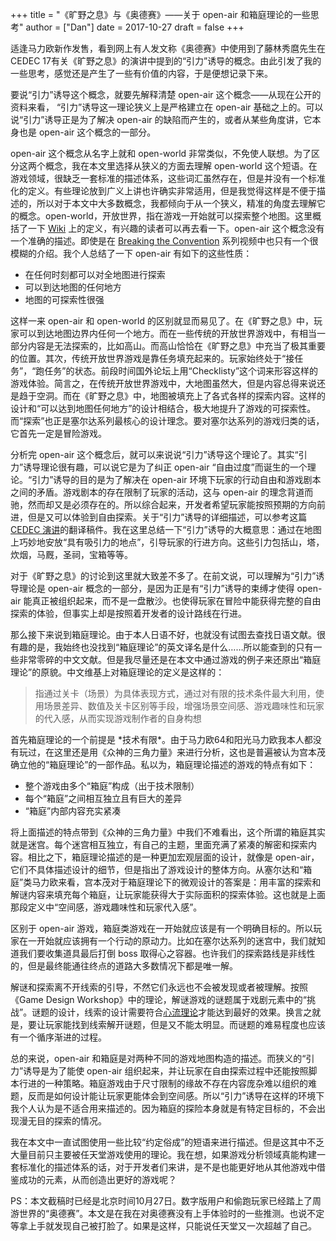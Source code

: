 +++
title = "《旷野之息》与《奥德赛》——关于 open-air 和箱庭理论的一些思考"
author = ["Dan"]
date = 2017-10-27
draft = false
+++

适逢马力欧新作发售，看到网上有人发文称《奥德赛》中使用到了藤林秀麿先生在CEDEC 17有关《旷野之息》的演讲中提到的“引力”诱导的概念。由此引发了我的一些思考，感觉还是产生了一些有价值的内容，于是便想记录下来。

<!-- more -->

要说“引力”诱导这个概念，就要先解释清楚 open-air 这个概念——从现在公开的资料来看， “引力”诱导这一理论狭义上是严格建立在 open-air 基础之上的。可以说“引力”诱导正是为了解决 open-air 的缺陷而产生的，或者从某些角度讲，它本身也是 open-air 这个概念的一部分。

open-air 这个概念从名字上就和 open-world 非常类似，不免使人联想。为了区分这两个概念，我在本文里选择从狭义的方面去理解 open-world 这个短语。在游戏领域，很缺乏一套标准的描述体系，这些词汇虽然存在，但是并没有一个标准化的定义。有些理论放到广义上讲也许确实非常适用，但是我觉得这样是不便于描述的，所以对于本文中大多数概念，我都倾向于从一个狭义，精准的角度去理解它的概念。open-world，开放世界，指在游戏一开始就可以探索整个地图。这里概括了一下 [Wiki](https://en.wikipedia.org/wiki/Open%5Fworld) 上的定义，有兴趣的读者可以再去看一下。open-air 这个概念没有一个准确的描述。即使是在 [Breaking the Convention](https://www.youtube.com/watch?v=vLMGrmf4xaY) 系列视频中也只有一个很模糊的介绍。我个人总结了一下 open-air 有如下的这些性质：

-   在任何时刻都可以对全地图进行探索
-   可以到达地图的任何地方
-   地图的可探索性很强

这样一来 open-air 和 open-world 的区别就显而易见了。在《旷野之息》中，玩家可以到达地图边界内任何一个地方。而在一些传统的开放世界游戏中，有相当一部分内容是无法探索的，比如高山。而高山恰恰在《旷野之息》中充当了极其重要的位置。其次，传统开放世界游戏是靠任务填充起来的。玩家始终处于“接任务”，“跑任务”的状态。前段时间国外论坛上用“Checklisty”这个词来形容这样的游戏体验。简言之，在传统开放世界游戏中，大地图虽然大，但是内容总得来说还是趋于空洞。而在《旷野之息》中，地图被填充上了各式各样的探索内容。这样的设计和“可以达到地图任何地方”的设计相结合，极大地提升了游戏的可探索性。而“探索”也正是塞尔达系列最核心的设计理念。要对塞尔达系列的游戏归类的话，它首先一定是冒险游戏。

分析完 open-air 这个概念后，就可以来说说“引力”诱导这个理论了。其实“引力”诱导理论很有趣，可以说它是为了纠正 open-air “自由过度”而诞生的一个理论。“引力”诱导的目的是为了解决在 open-air 环境下玩家的行动自由和游戏剧本之间的矛盾。游戏剧本的存在限制了玩家的活动，这与 open-air 的理念背道而驰，然而却又是必须存在的。所以综合起来，开发者希望玩家能按照预期的方向前进，但是又可以体验到自由探索。关于“引力”诱导的详细描述，可以参考这篇 [CEDEC 演讲](https://gnn.gamer.com.tw/4/152054.html)的翻译稿件。我在这里总结一下“引力”诱导的大概意思：通过在地图上巧妙地安放“具有吸引力的地点”，引导玩家的行进方向。这些引力包括山，塔，炊烟，马厩，圣祠，宝箱等等。

对于《旷野之息》的讨论到这里就大致差不多了。在前文说，可以理解为“引力”诱导理论是 open-air 概念的一部分，是因为正是有“引力”诱导的束缚才使得 open-air 能真正被组织起来，而不是一盘散沙。也使得玩家在冒险中能获得完整的自由探索的体验，但事实上却是按照着开发者的设计路线在行进。

那么接下来说到箱庭理论。由于本人日语不好，也就没有试图去查找日语文献。很有趣的是，我始终也没找到“箱庭理论”的英文译名是什么……所以能查到的只有一些非常零碎的中文文献。但是我尽量还是在本文中通过游戏的例子来还原出“箱庭理论”的原貌。中文维基上对箱庭理论的定义是这样的：

> 指通过关卡（场景）为具体表现方式，通过对有限的技术条件最大利用，使用场景差异、数值及关卡区别等手段，增强场景空间感、游戏趣味性和玩家的代入感，从而实现游戏制作者的自身构想

首先箱庭理论的一个前提是 \*技术有限\*。由于马力欧64和阳光马力欧我本人都没有玩过，在这里还是用《众神的三角力量》来进行分析，这也是普遍被认为宫本茂确立他的“箱庭理论”的一部作品。私以为，箱庭理论描述的游戏的特点有如下：

-   整个游戏由多个“箱庭”构成（出于技术限制）
-   每个“箱庭”之间相互独立且有巨大的差异
-   “箱庭”内部内容充实紧凑

将上面描述的特点带到《众神的三角力量》中我们不难看出，这个所谓的箱庭其实就是迷宫。每个迷宫相互独立，有自己的主题，里面充满了紧凑的解密和探索内容。相比之下，箱庭理论描述的是一种更加宏观层面的设计，就像是 open-air，它们不具体描述设计的细节，但是指出了游戏设计的整体方向。从塞尔达和“箱庭”类马力欧来看，宫本茂对于箱庭理论下的微观设计的答案是：用丰富的探索和解谜内容来填充每个箱庭，让玩家能获得大于实际面积的探索体验。这也就是上面那段定义中“空间感，游戏趣味性和玩家代入感”。

区别于 open-air 游戏，箱庭类游戏在一开始就应该是有一个明确目标的。所以玩家在一开始就应该拥有一个行动的原动力。比如在塞尔达系列的迷宫中，我们就知道我们要收集道具最后打倒 boss 取得心之容器。也许我们的探索路线是非线性的，但是最终能通往终点的道路大多数情况下都是唯一解。

解谜和探索离不开线索的引导，不然它们永远也不会被发现或者被理解。按照《Game Design Workshop》中的理论，解谜游戏的谜题属于戏剧元素中的“挑战”。谜题的设计，线索的设计需要符合[心流理论](http://www.jenovachen.com/flowingames/flowtheory.htm)才能达到最好的效果。换言之就是，要让玩家能找到线索解开谜题，但是又不能太明显。而谜题的难易程度也应该有一个循序渐进的过程。

总的来说，open-air 和箱庭是对两种不同的游戏地图构造的描述。而狭义的“引力”诱导是为了能使 open-air 组织起来，并让玩家在自由探索过程中还能按照脚本行进的一种策略。箱庭游戏由于尺寸限制的缘故不存在内容庞杂难以组织的难题，反而是如何设计能让玩家更能体会到空间感。所以“引力”诱导在这样的环境下我个人认为是不适合用来描述的。因为箱庭的探险本身就是有特定目标的，不会出现漫无目的探索的情况。

我在本文中一直试图使用一些比较“约定俗成”的短语来进行描述。但是这其中不乏大量目前只主要被任天堂游戏使用的理论。我在想，如果游戏分析领域真能构建一套标准化的描述体系的话，对于开发者们来讲，是不是也能更好地从其他游戏中借鉴成功的元素，从而创造出更好的游戏呢？

PS：本文截稿时已经是北京时间10月27日。数字版用户和偷跑玩家已经踏上了周游世界的“奥德赛”。本文是在我在对奥德赛没有上手体验时的一些推测。也说不定等拿上手就发现自己被打脸了。如果是这样，只能说任天堂又一次超越了自己。
